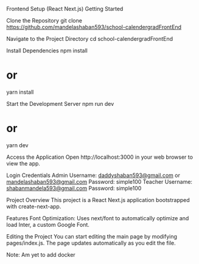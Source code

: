 Frontend Setup (React Next.js)
Getting Started

Clone the Repository
git clone https://github.com/mandelashaban593/school-calendergradFrontEnd

Navigate to the Project Directory
cd school-calendergradFrontEnd

Install Dependencies
npm install
# or
yarn install

Start the Development Server
npm run dev
# or
yarn dev

Access the Application
Open http://localhost:3000 in your web browser to view the app.

Login Credentials
Admin
Username: daddyshaban593@gmail.com or mandelashaban593@gmail.com
Password: simple100
Teacher
Username: shabanmandela593@gmail.com
Password: simple100

Project Overview
This project is a React Next.js application bootstrapped with create-next-app.

Features
Font Optimization: Uses next/font to automatically optimize and load Inter, a custom Google Font.

Editing the Project
You can start editing the main page by modifying pages/index.js. The page updates automatically as you edit the file.


Note: Am yet to add docker 
